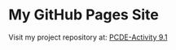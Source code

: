 # My GitHub Pages Site

Visit my project repository at: [PCDE-Activity 9.1](https://github.com/<jennIT20>/PCDE-Activity-9.1)
